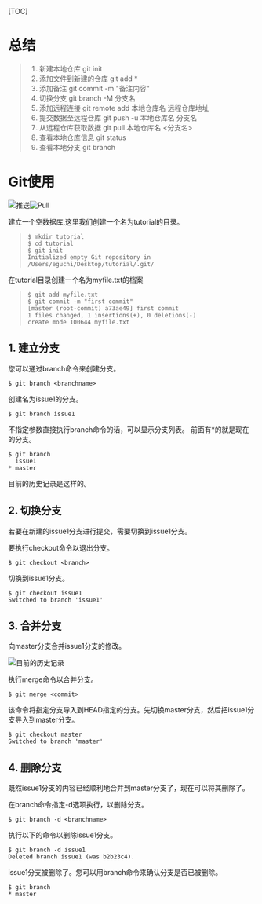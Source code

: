 [TOC]

# 总结

>1. 新建本地仓库
>     git  init
>2. 添加文件到新建的仓库
>    git  add  *
> 3. 添加备注
>     git   commit   -m   "备注内容"
> 4. 切换分支
>    git branch -M 分支名
> 5. 添加远程连接
>    git   remote add 本地仓库名   远程仓库地址
> 6. 提交数据至远程仓库
>    git push -u  本地仓库名   分支名
> 7. 从远程仓库获取数据
>    git  pull  本地仓库名  <分支名>
> 8. 查看本地仓库信息
>    git  status
> 9. 查看本地分支
>     git branch







# Git使用

![推送](https://backlog.com/git-tutorial/cn/img/post/intro/capture_intro3_1_1.png)![Pull](https://backlog.com/git-tutorial/cn/img/post/intro/capture_intro3_3_1.png)



建立一个空数据库,这里我们创建一个名为tutorial的目录。

>```
>$ mkdir tutorial
>$ cd tutorial
>$ git init
>Initialized empty Git repository in /Users/eguchi/Desktop/tutorial/.git/
>```

在tutorial目录创建一个名为myfile.txt的档案

>```
>$ git add myfile.txt
>$ git commit -m "first commit"
>[master (root-commit) a73ae49] first commit
> 1 files changed, 1 insertions(+), 0 deletions(-)
> create mode 100644 myfile.txt
>```

## 1. 建立分支

您可以通过branch命令来创建分支。

```
$ git branch <branchname>
```

创建名为issue1的分支。

```
$ git branch issue1
```

不指定参数直接执行branch命令的话，可以显示分支列表。 前面有*的就是现在的分支。

```
$ git branch
  issue1
* master
```

目前的历史记录是这样的。

## 2. 切换分支

若要在新建的issue1分支进行提交，需要切换到issue1分支。

要执行checkout命令以退出分支。

```
$ git checkout <branch>
```

切换到issue1分支。

```
$ git checkout issue1
Switched to branch 'issue1'
```

## 3. 合并分支

向master分支合并issue1分支的修改。

![目前的历史记录](https://backlog.com/git-tutorial/cn/img/post/stepup/capture_stepup2_3_2.png)

执行merge命令以合并分支。

```
$ git merge <commit>
```

该命令将指定分支导入到HEAD指定的分支。先切换master分支，然后把issue1分支导入到master分支。

```
$ git checkout master
Switched to branch 'master'
```

## 4. 删除分支

既然issue1分支的内容已经顺利地合并到master分支了，现在可以将其删除了。

在branch命令指定-d选项执行，以删除分支。

```
$ git branch -d <branchname>
```

执行以下的命令以删除issue1分支。

```
$ git branch -d issue1
Deleted branch issue1 (was b2b23c4).
```

issue1分支被删除了。您可以用branch命令来确认分支是否已被删除。

```
$ git branch
* master
```